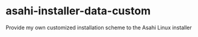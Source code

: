 # asahi-installer-data-custom
Provide my own customized installation scheme to the Asahi Linux installer
